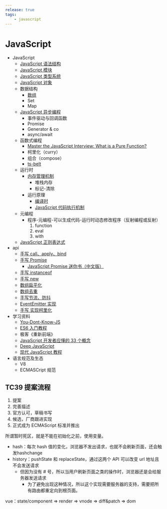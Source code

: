 ```yaml
---
release: true
tags:
	- javascript
---
```


# JavaScript

- JavaScript
  - [JavaScript 语法结构](./JavaScript%20语法结构.md)
  - [JavaScript 模块](./JavaScript%20模块.md)
  - [JavaScript 类型系统](./JavaScript%20类型系统.md)
  - [JavaScript 对象](./JavaScript%20对象.md)
  - 数据结构
    - [数组](./JavaScript%20数组%20API%20总结.md)
    - Set
    - Map
  - [JavaScript 异步编程](./JavaScript%20异步编程.md)
    - 事件驱动与回调函数
    - Promise
    - Generator & co
    - async/await
  - 函数式编程
    - [Master the JavaScript Interview: What is a Pure Function?](https://medium.com/javascript-scene/master-the-javascript-interview-what-is-a-pure-function-d1c076bec976#.kt48h2bfa)
    - 柯里化（curry）
    - 组合（compose）
    - [ts-belt](https://github.com/mobily/ts-belt)
  - 运行时
    - [内存管理机制](./JavaScript%20内存管理机制.md)
      - 堆栈内存
      - 标记-清除
    - 运行原理
      - [编译时](./JavaScript%20代码执行过程（编译时）.md)
      - [JavaScript 代码执行机制](./JavaScript%20代码执行机制.md)
  - 元编程
    - 程序-元编程-可以生成代码-运行时动态修改程序（反射编程或反射）
      1. function
      2. eval
      3. with
  - [JavaScript 正则表达式](./JavaScript%20正则表达式.md)
- api
  - [手写 call、apply、bind](https://github.com/laoergege/laoergege-blog/issues/79)
  - [手写 Promise](https://github.com/laoergege/laoergege-blog/issues/81)
    - [JavaScript Promise 迷你书（中文版）](http://liubin.org/promises-book/#introduction)
  - [手写 instanceof](https://github.com/laoergege/laoergege-blog/issues/74)
  - [手写 new](https://github.com/laoergege/laoergege-blog/issues/78)
  - [数组扁平化](https://github.com/laoergege/laoergege-blog/issues/64)
  - [数组去重](https://github.com/laoergege/laoergege-blog/issues/63)
  - [手写节流、防抖](https://github.com/laoergege/laoergege-blog/issues/83)
  - [EventEmitter 实现](https://github.com/laoergege/laoergege-blog/issues/84)
  - [手写 实现柯里化](https://github.com/laoergege/laoergege-blog/issues/87)
- 学习资料
  - [You-Dont-Know-JS](https://github.com/getify/You-Dont-Know-JS)
  - [ES6 入门教程](https://es6.ruanyifeng.com/)
  - 极客《重新前端》
  - [JavaScript 开发者应懂的 33 个概念](https://github.com/stephentian/33-js-concepts)
  - [Deep JavaScript](https://exploringjs.com/deep-js/toc.html)
  - [现代 JavaScript 教程](https://zh.javascript.info/)
- 语言规范及生态
  - V8
  - ECMASCript 规范


## TC39 提案流程

1. 提案
2. 完善描述
3. 官方认可，草稿书写
4. 候选，厂商跟进实现
5. 正式成为 ECMAScript 标准并推出



所谓暂时死区，就是不能在初始化之前，使用变量。

- hash：每次 hash 值的变化，浏览器不发出请求，也就不会刷新页面，还会触发hashchange
- history：pushState 和 replaceState，通过这两个 API 可以改变 url 地址且不会发送请求
  - 但因为没有 # 号，所以当用户刷新页面之类的操作时，浏览器还是会给服务器发送请求
    - 为了避免出现这种情况，所以这个实现需要服务器的支持，需要把所有路由都重定向到根页面。


vue：state/component => render => vnode => diff&patch => dom